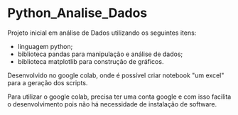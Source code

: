 # Python_Analise_Dados

Projeto inicial em análise de Dados utilizando os seguintes itens:

* linguagem python;
* biblioteca pandas para manipulação e análise de dados;
* biblioteca matplotlib para construção de gráficos.

Desenvolvido no google colab, onde é possível criar notebook "um excel" para a geração dos scripts.

Para utilizar o google colab, precisa ter uma conta google e com isso facilita o desenvolvimento pois não há necessidade de instalação de software.
